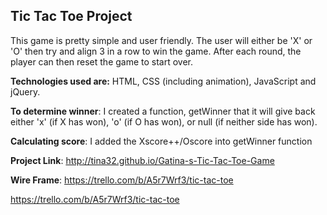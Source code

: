 ## Tic Tac Toe Project


This game is pretty simple and user friendly. The user will either be 'X' or 'O' then try and align 3 in a row to win the game. After each round, the player can then reset the game to start over.



**Technologies used are:**
 HTML,
 CSS  (including animation),
 JavaScript and
 jQuery.

**To determine winner**: I created a function, getWinner that it will give back either 'x' (if X has won), 'o' (if O has won), or null (if neither side has won).

**Calculating score**: I added the Xscore++/Oscore into getWinner function


**Project Link**: http://tina32.github.io/Gatina-s-Tic-Tac-Toe-Game

**Wire Frame**: https://trello.com/b/A5r7Wrf3/tic-tac-toe

https://trello.com/b/A5r7Wrf3/tic-tac-toe

